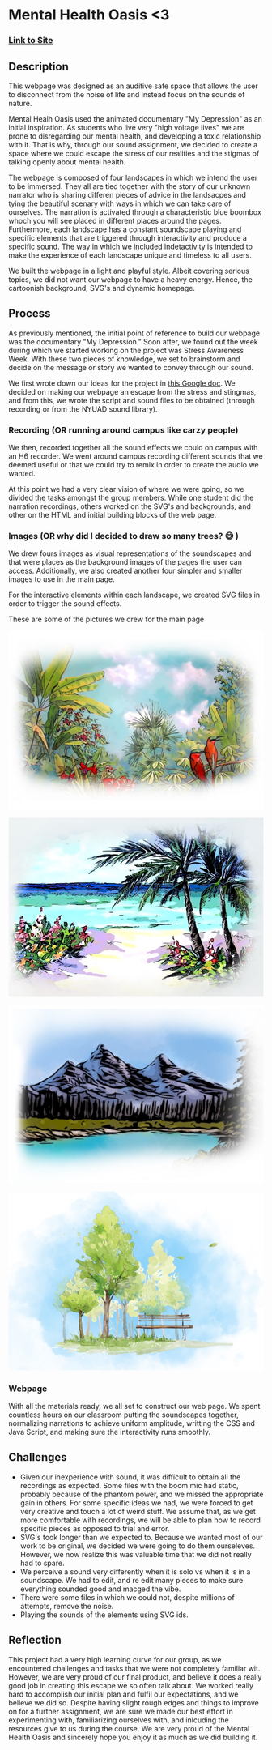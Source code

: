 # Mental Health Oasis <3

### [Link to Site](https://neomort.github.io/Mental-Healh-Oasis/)

## Description

This webpage was designed as an auditive safe space that allows the user to disconnect from the noise of life and instead focus on the sounds of nature. 

Mental Healh Oasis used the animated documentary "My Depression" as an initial inspiration. As students who live very "high voltage lives" we are prone to disregarding our mental health, and developing a toxic relationship with it. That is why, through our sound assignment, we decided to create a space where we could escape the stress of our realities and the stigmas of talking openly about mental health. 

The webpage is composed of four landscapes in which we intend the user to be immersed. They all are tied together with the story of our unknown narrator who is sharing differen pieces of advice in the landsacpes and tying the beautiful scenary with ways in which we can take care of ourselves. The narration is activated through a characteristic blue boombox whoch you will see placed in different places around the pages. Furthermore, each landscape has a constant soundscape playing and specific elements that are triggered through interactivity and produce a specific sound. The way in which we included indetactivity is intended to make the experience of each landscape unique and timeless to all users. 

We built the webpage in a light and playful style. Albeit covering serious topics, we did not want our webpage to have a heavy energy. Hence, the cartoonish background, SVG's and dynamic homepage. 

## Process

As previously mentioned, the initial point of reference to build our webpage was the documentary "My Depression." Soon after, we found out the week during which we started working on the project was Stress Awareness Week. With these two pieces of knowledge, we set to brainstorm and decide on the message or story we wanted to convey through our sound. 

We first wrote down our ideas for the project in [this Google doc](https://docs.google.com/document/d/1tSty3hbhg3nNiqVSv99J-gym45X9ZM6kK7D3K42ZIqQ/edit?usp=sharing). We decided on making our webpage an escape from the stress and stingmas, and from this, we wrote the script and sound files to be obtained (through recording or from the NYUAD sound library). 

### Recording (OR running around campus like carzy people)
We then, recorded together all the sound effects we could on campus with an H6 recorder. We went around campus recording different sounds that we deemed useful or that we could try to remix in order to create the audio we wanted. 

At this point we had a very clear vision of where we were going, so we divided the tasks amongst the group members. While one student did the narration recordings, others worked on the SVG's and backgrounds, and other on the HTML and initial building blocks of the web page.  


### Images (OR why did I decided to draw so many trees? 😅 )

We drew fours images as visual representations of the soundscapes and that were places as the background images of the pages the user can access. Additionally, we also created another four simpler and smaller images to use in the main page.

For the interactive elements within each landscape, we created SVG files in order to trigger the sound effects. 

These are some of the pictures we drew for the main page

![alt text](/images/forestSmall.JPG)

![alt text](/images/beachSmall.JPG)

![alt text](/images/mountainSmall.JPG)

![alt text](/images/parkSmall.JPG)

### Webpage 

With all the materials ready, we all set to construct our web page. We spent countless hours on our classroom putting the soundscapes together, normalizing narrations to achieve uniform amplitude, writting the CSS and Java Script, and making sure the interactivity runs smoothly. 

## Challenges
- Given our inexperience with sound, it was difficult to obtain all the recordings as expected. Some files with the boom mic had static, probably because of the phantom power, and we missed the appropriate gain in others. For some specific ideas we had, we were forced to get very creative and touch a lot of weird stuff. We assume that, as we get more comfortable with recordings, we will be able to plan how to record specific pieces as opposed to trial and error.  
- SVG's took longer than we expected to. Because we wanted most of our work to be original, we decided we were going to do them ourseleves. However, we now realize this was valuable time that we did not really had to spare. 
- We perceive a sound very differently when it is solo vs when it is in a soundscape. We had to edit, and re edit many pieces to make sure everything sounded good and macged the vibe. 
- There were some files in which we could not, despite millions of attempts, remove the noise. 
- Playing the sounds of the elements using SVG ids.

## Reflection
This project had a very high learning curve for our group, as we encountered challenges and tasks that we were not completely familiar wit. However, we are very proud of our final product, and believe it does a really good job in creating this escape we so often talk about. We worked really hard to accomplish our initial plan and fulfil our expectations, and we believe we did so. Despite having slight rough edges and things to improve on for a further assignment, we are sure we made our best effort in experimenting with, familiarizing ourselves with, and inlcuding the resources give to us during the course. We are very proud of the Mental Health Oasis and sincerely hope you enjoy it as much as we did building it.
